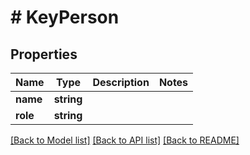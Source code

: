 # # KeyPerson

## Properties

Name | Type | Description | Notes
------------ | ------------- | ------------- | -------------
**name** | **string** |  |
**role** | **string** |  |

[[Back to Model list]](../../README.md#models) [[Back to API list]](../../README.md#endpoints) [[Back to README]](../../README.md)
